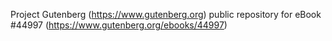 Project Gutenberg (https://www.gutenberg.org) public repository for eBook #44997 (https://www.gutenberg.org/ebooks/44997)
